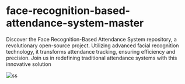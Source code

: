 # face-recognition-based-attendance-system-master
Discover the Face Recognition-Based Attendance System repository, a revolutionary open-source project. Utilizing advanced facial recognition technology, it transforms attendance tracking, ensuring efficiency and precision. Join us in redefining traditional attendance systems with this innovative solution

![ss](https://github.com/vikasgup895/face-recognition-based-attendance-system-master/assets/145670731/dc444d48-1d1d-4152-8088-e2bdde10f8da)
